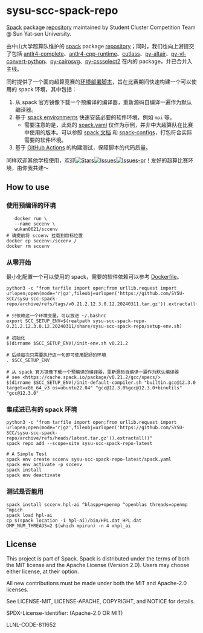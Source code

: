 # sysu-scc-spack-repo

[Spack](https://spack.readthedocs.io/en/stable/repositories.html) package [repository](./packages) maintained by Student Cluster Competition Team @ Sun Yat-sen University.

由中山大学超算队维护的 [spack](https://spack.readthedocs.io/en/stable/repositories.html) package [repository](./packages)；同时，我们也向上游提交了包括 [antlr4-complete](https://github.com/spack/spack/pull/42048)、[antlr4-cpp-runtime](https://github.com/spack/spack/pull/42048)、[cutlass](https://github.com/spack/spack/pull/31379)、[py-altair](https://github.com/spack/spack/pull/31386)、[py-vl-convert-python](https://github.com/spack/spack/pull/42073)、[py-cairosvg](https://github.com/spack/spack/pull/42067)、[py-cssselect2](https://github.com/spack/spack/pull/42067) 在内的 package，并已合并入主线。

同时提供了一个面向超算竞赛的[环境部署脚本](./sysu-scc-spack-repo/share/sysu-scc-spack-repo/init-env.sh)，旨在比赛期间快速构建一个可以使用的 spack 环境，其中包括：

1. 从 spack 官方镜像下载一个预编译的编译器，重新源码自编译一遍作为默认编译器。
2. 基于 [spack environments](https://spack.readthedocs.io/en/stable/environments.html) 快速安装必要的软件环境，例如 `mpi` 等。
   - 需要注意的是，此处的 [spack.yaml](./spack.yaml) 仅作为示例，并非中大超算队在比赛中使用的版本。可以参照 [spack 文档](https://spack.readthedocs.io/en/stable/environments.html#spack-yaml) 和 [spack-configs](https://github.com/spack/spack-configs)，打包符合实际需要的软件环境。
3. 基于 [GitHub Actions](https://github.com/SYSU-SCC/sysu-scc-spack-repo/actions) 的构建测试，保障脚本的代码质量。

同样欢迎其他学校使用，欢迎[![Stars](https://img.shields.io/github/stars/SYSU-SCC/sysu-scc-spack-repo.svg)](https://github.com/SYSU-SCC/sysu-scc-spack-repo)[![Issues](https://img.shields.io/github/issues/SYSU-SCC/sysu-scc-spack-repo.svg)](https://github.com/SYSU-SCC/sysu-scc-spack-repo/issues)[![Issues-pr](https://img.shields.io/github/issues-pr/SYSU-SCC/sysu-scc-spack-repo)](https://github.com/SYSU-SCC/sysu-scc-spack-repo/pulls)！友好的超算比赛环境，由你我共建～

## How to use

### 使用预编译的环境

```shell
   docker run \
   --name sccenv \
   wukan0621/sccenv
# 请提前将 sccenv 挂载到目标位置
docker cp sccenv:/sccenv /
docker rm sccenv
```

### 从零开始

最小化配置一个可以使用的 spack，需要的软件依赖可以参考 [Dockerfile](./Dockerfile)。

```shell
python3 -c "from tarfile import open;from urllib.request import urlopen;open(mode='r|gz',fileobj=urlopen('https://github.com/SYSU-SCC/sysu-scc-spack-repo/archive/refs/tags/v0.21.2.12.3.0.12.20240311.tar.gz')).extractall()"

# 只依赖这一个环境变量，可以放进 ~/.bashrc
export SCC_SETUP_ENV=$(realpath sysu-scc-spack-repo-0.21.2.12.3.0.12.20240311/share/sysu-scc-spack-repo/setup-env.sh)

# 初始化
$(dirname $SCC_SETUP_ENV)/init-env.sh v0.21.2

# 后续每次只需要执行这一句即可使用配好的环境
. $SCC_SETUP_ENV

# 从 spack 官方镜像下载一个预编译的编译器，重新源码自编译一遍作为默认编译器
# see <https://cache.spack.io/package/v0.21.2/gcc/specs/>
$(dirname $SCC_SETUP_ENV)/init-default-compiler.sh "builtin.gcc@12.3.0 target=x86_64_v3 os=ubuntu22.04" "gcc@12.3.0%gcc@12.3.0+binutils" "gcc@12.3.0"
```

### 集成进已有的 spack 环境

```shell
python3 -c "from tarfile import open;from urllib.request import urlopen;open(mode='r|gz',fileobj=urlopen('https://github.com/SYSU-SCC/sysu-scc-spack-repo/archive/refs/heads/latest.tar.gz')).extractall()"
spack repo add --scope=site sysu-scc-spack-repo-latest

# A Simple Test
spack env create sccenv sysu-scc-spack-repo-latest/spack.yaml
spack env activate -p sccenv
spack install
spack env deactivate
```

### 测试是否能用

```shell
spack install sccenv.hpl-ai ^blaspp+openmp ^openblas threads=openmp ^mpich
spack load hpl-ai
cp $(spack location -i hpl-ai)/bin/HPL.dat HPL.dat
OMP_NUM_THREADS=2 $(which mpirun) -n 4 xhpl_ai
```

## License

This project is part of Spack. Spack is distributed under the terms of both the
MIT license and the Apache License (Version 2.0). Users may choose either
license, at their option.

All new contributions must be made under both the MIT and Apache-2.0 licenses.

See LICENSE-MIT, LICENSE-APACHE, COPYRIGHT, and NOTICE for details.

SPDX-License-Identifier: (Apache-2.0 OR MIT)

LLNL-CODE-811652
